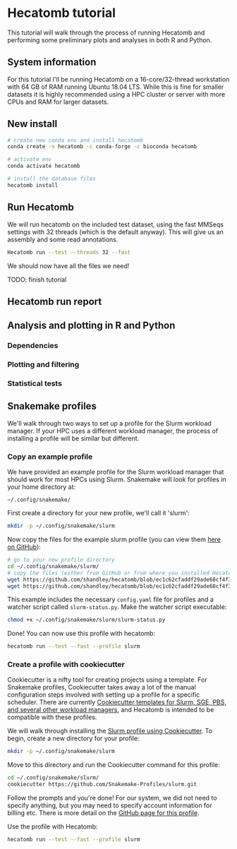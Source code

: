 # Hecatomb tutorial

This tutorial will walk through the process of running Hecatomb and performing some preliminary plots and analyses in both R and Python.

## System information

For this tutorial I'll be running Hecatomb on a 16-core/32-thread workstation with 64 GB of RAM running Ubuntu 18.04 LTS.
While this is fine for smaller datasets it is highly recommended using a HPC cluster or server with more CPUs and RAM for larger datasets.

## New install

```bash
# create new conda env and install hecatomb
conda create -n hecatomb -c conda-forge -c bioconda hecatomb

# activate env
conda activate hecatomb

# install the database files
hecatomb install
```

## Run Hecatomb

We will run hecatomb on the included test dataset, using the fast MMSeqs settings with 32 threads 
(which is the default anyway). This will give us an assembly and some read annotations.

```bash
Hecatomb run --test --threads 32 --fast
```

We should now have all the files we need!

TODO: finish tutorial

## Hecatomb run report

## Analysis and plotting in R and Python

### Dependencies

### Plotting and filtering

### Statistical tests

## Snakemake profiles

We'll walk through two ways to set up a profile for the Slurm workload manager.
If your HPC uses a different workload manager, the process of installing a profile will be similar but different.

### Copy an example profile

We have provided an example profile for the Slurm workload manager that should work for most HPCs using Slurm.
Snakemake will look for profiles in your home directory at:

```text
~/.config/snakemake/
```

First create a directory for your new profile, we'll call it 'slurm':

```bash
mkdir -p ~/.config/snakemake/slurm
```

Now copy the files for the example slurm profile 
(you can view them [here on GitHub](https://github.com/shandley/hecatomb/blob/main/snakemake/profile/example_slurm/)):

```bash
# go to your new profile directory
cd ~/.config/snakemake/slurm/
# copy the files (either from GitHub or from where you installed Hecatomb)
wget https://github.com/shandley/hecatomb/blob/ec1c62cfaddf29ade68cf4f33f4991fa07f9e6e0/snakemake/profile/example_slurm/config.yaml
wget https://github.com/shandley/hecatomb/blob/ec1c62cfaddf29ade68cf4f33f4991fa07f9e6e0/snakemake/profile/example_slurm/slurm-status.py
```

This example includes the necessary `config.yaml` file for profiles and a watcher script called `slurm-status.py`.
Make the watcher script executable:

```bash
chmod +x ~/.config/snakemake/slurm/slurm-status.py
```

Done!
You can now use this profile with hecatomb:

```bash
hecatomb run --test --fast --profile slurm
```

### Create a profile with cookiecutter

Cookiecutter is a nifty tool for creating projects using a template.
For Snakemake profiles, Cookiecutter takes away a lot of the manual configuration steps involved with setting up a profile for a specific scheduler.
There are currently [Cookiecutter templates for Slurm, SGE, PBS, and several other workload managers](https://github.com/Snakemake-Profiles),
and Hecatomb is intended to be compatible with these profiles.

We will walk through installing the [Slurm profile using Cookiecutter](https://github.com/Snakemake-Profiles/slurm).
To begin, create a new directory for your profile:

```bash
mkdir -p ~/.config/snakemake/slurm
```

Move to this directory and run the Cookiecutter command for this profile:

```bash
cd ~/.config/snakemake/slurm/
cookiecutter https://github.com/Snakemake-Profiles/slurm.git
```

Follow the prompts and you're done!
For our system, we did not need to specify anything, but you may need to specify account information for billing etc.
There is more detail on the [GitHub page for this profile](https://github.com/Snakemake-Profiles/slurm).

Use the profile with Hecatomb:

```bash
hecatomb run --test --fast --profile slurm
```
